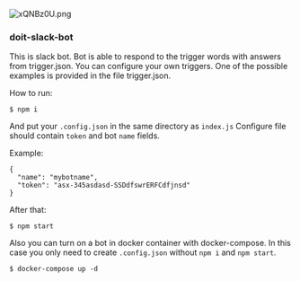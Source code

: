 ![xQNBz0U.png](http://i.imgur.com/xQNBz0U.png)
### doit-slack-bot

This is slack bot. Bot is able to respond to the trigger words with answers from trigger.json.
You can configure your own triggers. One of the possible examples is provided in the file trigger.json.

How to run:
```
$ npm i
```
And put your `.config.json` in the same directory as `index.js`
Configure file should contain `token` and bot `name` fields.

Example:

```
{
  "name": "mybotname",
  "token": "asx-345asdasd-SSDdfswrERFCdfjnsd"
}
```
After that:

```
$ npm start
```

Also you can turn on a bot in docker container with docker-compose. In this case you only need to create `.config.json` without `npm i` and `npm start`.

```
$ docker-compose up -d
```

